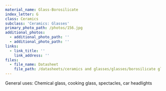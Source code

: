 ```yaml
---
material_name: Glass-Borosilicate
index_letter: G
class: Ceramics
subclass: 'Ceramics: Glasses'
primary_photo_path: /photos/156.jpg
additional_photos:
  - additional_photo_path: ''
  - additional_photo_path: ''
links:
  - link_title: ''
    link_address: ''
files:
  - file_name: Datasheet
    file_path: /datasheets/ceramics and glasses/glasses/borosilicate glass.pdf
---
```


General uses: Chemical glass, cooking glass, spectacles, car headlights
